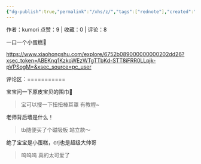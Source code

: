 ```yaml
---
{"dg-publish":true,"permalink":"/xhs/z/","tags":["rednote"],"created":"2025-03-17T22:44:47.134+08:00","updated":"2025-03-17T22:51:42.690+08:00"}
---
```


作者：kumori
点赞：9   |   收藏：0   |   评论：8

一口一个小蛋糕🥺

https://www.xiaohongshu.com/explore/6752b089000000000202dd26?xsec_token=ABEKnq1KzkoWEzWTgTTbKd-STT8iFRR0LLpjk-pVPSogM=&xsec_source=pc_user

评论区：===========

宝宝问一下原皮宝贝的围巾🔗

> 宝可以搜一下扭扭棒耳罩 有教程~

老师背后墙是什么！

> tb随便买了个磁吸板 站立款～

绝了宝宝是小蛋糕，crj也是超级大帅哥

> 呜呜呜 真的太可爱了